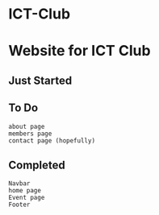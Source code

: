 # ICT-Club

# Website for ICT Club

## Just Started

## To Do
```
about page
members page
contact page (hopefully)
```

## Completed
```
Navbar
home page
Event page
Footer
```